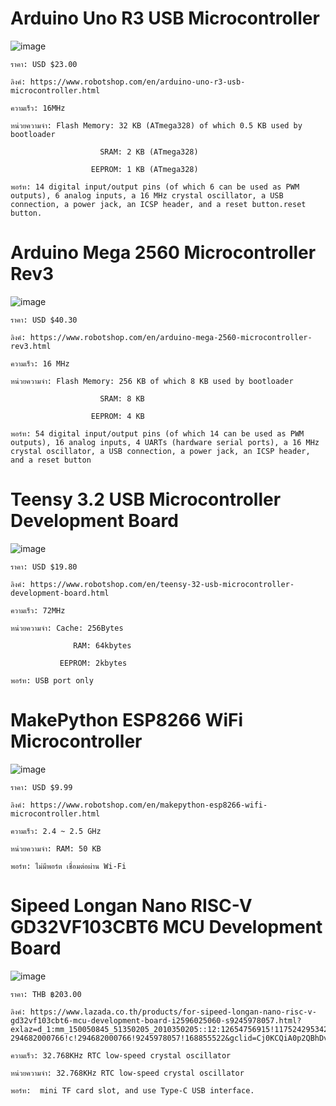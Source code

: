 # Arduino Uno R3 USB Microcontroller

![image](https://user-images.githubusercontent.com/98943546/153701485-77a323fd-1470-4874-a4a2-7638ceb77193.png)

    ราคา: USD $23.00
    
    ลิงค์: https://www.robotshop.com/en/arduino-uno-r3-usb-microcontroller.html
    
    ความเร็ว: 16MHz
    
    หน่วยความจำ: Flash Memory: 32 KB (ATmega328) of which 0.5 KB used by bootloader 
    
                        SRAM: 2 KB (ATmega328) 
                       
                      EEPROM: 1 KB (ATmega328) 
                     
    พอร์ท: 14 digital input/output pins (of which 6 can be used as PWM outputs), 6 analog inputs, a 16 MHz crystal oscillator, a USB connection, a power jack, an ICSP header, and a reset button.reset button.

# Arduino Mega 2560 Microcontroller Rev3

![image](https://user-images.githubusercontent.com/98943546/153701787-aef60b39-c9a6-4331-993f-72af3e7a3dbb.png)

    ราคา: USD $40.30
    
    ลิงค์: https://www.robotshop.com/en/arduino-mega-2560-microcontroller-rev3.html
    
    ความเร็ว: 16 MHz
    
    หน่วยความจำ: Flash Memory: 256 KB of which 8 KB used by bootloader
    
                        SRAM: 8 KB
                        
                      EEPROM: 4 KB
    
    พอร์ท: 54 digital input/output pins (of which 14 can be used as PWM outputs), 16 analog inputs, 4 UARTs (hardware serial ports), a 16 MHz crystal oscillator, a USB connection, a power jack, an ICSP header, and a reset button
    
# Teensy 3.2 USB Microcontroller Development Board

![image](https://user-images.githubusercontent.com/98943546/153702696-a53afd5a-1989-420a-bbac-7e83cca45329.png)

    ราคา: USD $19.80
    
    ลิงค์: https://www.robotshop.com/en/teensy-32-usb-microcontroller-development-board.html
    
    ความเร็ว: 72MHz
    
    หน่วยความจำ: Cache: 256Bytes
    
                  RAM: 64kbytes
                  
               EEPROM: 2kbytes
    
    พอร์ท: USB port only
    
# MakePython ESP8266 WiFi Microcontroller

![image](https://user-images.githubusercontent.com/98943546/153702979-b5b94c19-4348-4a53-a6d1-a530f22d5d3b.png)

    ราคา: USD $9.99
    
    ลิงค์: https://www.robotshop.com/en/makepython-esp8266-wifi-microcontroller.html
    
    ความเร็ว: 2.4 ~ 2.5 GHz
    
    หน่วยความจำ: RAM: 50 KB
    
    พอร์ท: ไม่มีพอร์ต เชื่อมต่อผ่าน Wi-Fi
 
# Sipeed Longan Nano RISC-V GD32VF103CBT6 MCU Development Board

![image](https://user-images.githubusercontent.com/98943546/153703487-ed6c75a7-8ac8-4cf8-a032-a014c016e359.png)

    ราคา: THB ฿203.00
    
    ลิงค์: https://www.lazada.co.th/products/for-sipeed-longan-nano-risc-v-gd32vf103cbt6-mcu-development-board-i2596025060-s9245978057.html?exlaz=d_1:mm_150050845_51350205_2010350205::12:12654756915!117524295342!!!pla-294682000766!c!294682000766!9245978057!168855522&gclid=Cj0KCQiA0p2QBhDvARIsAACSOONJJ3GBDvWpqg6qbz_I6gUjadgPETkaVc4KURXcUMVn_T8Rc0W6OOUaAg9DEALw_wcB
    
    ความเร็ว: 32.768KHz RTC low-speed crystal oscillator
    
    หน่วยความจำ: 32.768KHz RTC low-speed crystal oscillator
    
    พอร์ท:  mini TF card slot, and use Type-C USB interface.
